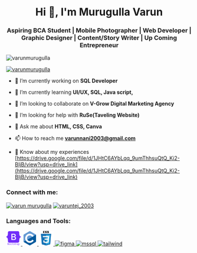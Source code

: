 <h1 align="center">Hi 👋, I'm Murugulla Varun</h1>
<h3 align="center">Aspiring BCA Student | Mobile Photographer | Web Developer | Graphic Designer | Content/Story Writer | Up Coming Entrepreneur</h3>

<p align="left"> <img src="https://komarev.com/ghpvc/?username=varunmurugulla&label=Profile%20views&color=0e75b6&style=flat" alt="varunmurugulla" /> </p>

<p align="left"> <a href="https://github.com/ryo-ma/github-profile-trophy"><img src="https://github-profile-trophy.vercel.app/?username=varunmurugulla" alt="varunmurugulla" /></a> </p>

- 🔭 I’m currently working on **SQL Developer**

- 🌱 I’m currently learning **UI/UX, SQL, Java script,**

- 👯 I’m looking to collaborate on **V-Grow Digital Marketing Agency**

- 🤝 I’m looking for help with **RuSe(Taveling Website)**

- 💬 Ask me about **HTML, CSS, Canva**

- 📫 How to reach me **varunnani2003@gmail.com**

- 📄 Know about my experiences [https://drive.google.com/file/d/1JHtC6AYbLqq_9umThhsuQtQ_Ki2-BIjB/view?usp=drive_link](https://drive.google.com/file/d/1JHtC6AYbLqq_9umThhsuQtQ_Ki2-BIjB/view?usp=drive_link)

<h3 align="left">Connect with me:</h3>
<p align="left">
<a href="https://linkedin.com/in/varun murugulla" target="blank"><img align="center" src="https://raw.githubusercontent.com/rahuldkjain/github-profile-readme-generator/master/src/images/icons/Social/linked-in-alt.svg" alt="varun murugulla" height="30" width="40" /></a>
<a href="https://instagram.com/varuntej_2003" target="blank"><img align="center" src="https://raw.githubusercontent.com/rahuldkjain/github-profile-readme-generator/master/src/images/icons/Social/instagram.svg" alt="varuntej_2003" height="30" width="40" /></a>
</p>

<h3 align="left">Languages and Tools:</h3>
<p align="left"> <a href="https://getbootstrap.com" target="_blank" rel="noreferrer"> <img src="https://raw.githubusercontent.com/devicons/devicon/master/icons/bootstrap/bootstrap-plain-wordmark.svg" alt="bootstrap" width="40" height="40"/> </a> <a href="https://www.cprogramming.com/" target="_blank" rel="noreferrer"> <img src="https://raw.githubusercontent.com/devicons/devicon/master/icons/c/c-original.svg" alt="c" width="40" height="40"/> </a> <a href="https://www.w3schools.com/css/" target="_blank" rel="noreferrer"> <img src="https://raw.githubusercontent.com/devicons/devicon/master/icons/css3/css3-original-wordmark.svg" alt="css3" width="40" height="40"/> </a> <a href="https://www.figma.com/" target="_blank" rel="noreferrer"> <img src="https://www.vectorlogo.zone/logos/figma/figma-icon.svg" alt="figma" width="40" height="40"/> </a> <a href="https://www.microsoft.com/en-us/sql-server" target="_blank" rel="noreferrer"> <img src="https://www.svgrepo.com/show/303229/microsoft-sql-server-logo.svg" alt="mssql" width="40" height="40"/> </a> <a href="https://tailwindcss.com/" target="_blank" rel="noreferrer"> <img src="https://www.vectorlogo.zone/logos/tailwindcss/tailwindcss-icon.svg" alt="tailwind" width="40" height="40"/> </a> </p>

<!--
**varunmurugulla/varunmurugulla** is a ✨ _special_ ✨ repository because its `README.md` (this file) appears on your GitHub profile.

Here are some ideas to get you started:

- 🔭 I’m currently working on ...
- 🌱 I’m currently learning ...
- 👯 I’m looking to collaborate on ...
- 🤔 I’m looking for help with ...
- 💬 Ask me about ...
- 📫 How to reach me: ...
- 😄 Pronouns: ...
- ⚡ Fun fact: ...
-->
